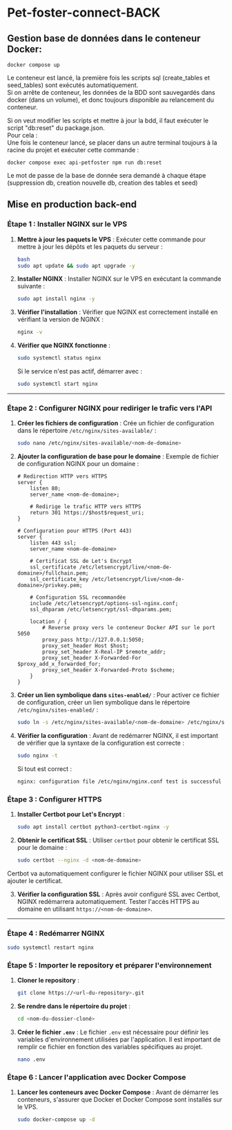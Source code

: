 # Pet-foster-connect-BACK

## Gestion base de données dans le conteneur Docker:

    docker compose up

Le conteneur est lancé, la première fois les scripts sql (create_tables et seed_tables) sont exécutés automatiquement.  
Si on arrête de conteneur, les données de la BDD sont sauvegardés dans docker (dans un volume), et donc toujours
disponible au relancement du conteneur.

Si on veut modifier les scripts et mettre à jour la bdd, il faut exécuter le script "db:reset" du package.json.  
Pour cela :  
Une fois le conteneur lancé, se placer dans un autre terminal toujours à la racine du projet et exécuter cette
commande :

    docker compose exec api-petfoster npm run db:reset

Le mot de passe de la base de donnée sera demandé à chaque étape (suppression db, creation nouvelle db, creation des
tables et seed)

## Mise en production back-end

### Étape 1 : Installer NGINX sur le VPS

1. **Mettre à jour les paquets le VPS** :
   Exécuter cette commande pour mettre à jour les dépôts et les paquets du serveur :

    ```bash
    bash
    sudo apt update && sudo apt upgrade -y
    ```

2. **Installer NGINX** :
   Installer NGINX sur le VPS en exécutant la commande suivante :

    ```bash
    sudo apt install nginx -y
    ```

3. **Vérifier l'installation** :
   Vérifier que NGINX est correctement installé en vérifiant la version de NGINX :

    ```bash
    nginx -v
    ```

4. **Vérifier que NGINX fonctionne** :

    ```bash
    sudo systemctl status nginx
    ```

   Si le service n'est pas actif, démarrer avec :

    ```bash
    sudo systemctl start nginx
    ```

---

### Étape 2 : Configurer NGINX pour rediriger le trafic vers l'API

1. **Créer les fichiers de configuration** :
   Crée un fichier de configuration dans le répertoire `/etc/nginx/sites-available/` :

    ```bash
    sudo nano /etc/nginx/sites-available/<nom-de-domaine>
    ```

2. **Ajouter la configuration de base pour le domaine** :
   Exemple de fichier de configuration NGINX pour un domaine :

    ```ngnix
    # Redirection HTTP vers HTTPS
    server {
        listen 80;
        server_name <nom-de-domaine>; 
     
        # Redirige le trafic HTTP vers HTTPS
        return 301 https://$host$request_uri;
    }
    
    # Configuration pour HTTPS (Port 443)
    server {
        listen 443 ssl;
        server_name <nom-de-domaine>
    
        # Certificat SSL de Let's Encrypt
        ssl_certificate /etc/letsencrypt/live/<nom-de-domaine>/fullchain.pem;
        ssl_certificate_key /etc/letsencrypt/live/<nom-de-domaine>/privkey.pem;
    
        # Configuration SSL recommandée
        include /etc/letsencrypt/options-ssl-nginx.conf;
        ssl_dhparam /etc/letsencrypt/ssl-dhparams.pem;
    
        location / {
            # Reverse proxy vers le conteneur Docker API sur le port 5050
            proxy_pass http://127.0.0.1:5050;
            proxy_set_header Host $host;
            proxy_set_header X-Real-IP $remote_addr;
            proxy_set_header X-Forwarded-For $proxy_add_x_forwarded_for;
            proxy_set_header X-Forwarded-Proto $scheme;
        }
    }
    ```
3. **Créer un lien symbolique dans `sites-enabled/`** :
   Pour activer ce fichier de configuration, créer un lien symbolique dans le répertoire
   `/etc/nginx/sites-enabled/` :

    ```bash
    sudo ln -s /etc/nginx/sites-available/<nom-de-domaine> /etc/nginx/sites-enabled/
    ```

4. **Vérifier la configuration** :
   Avant de redémarrer NGINX, il est important de vérifier que la syntaxe de la configuration est correcte :

    ```bash
    sudo nginx -t
    ```

   Si tout est correct :

    ```bash
    nginx: configuration file /etc/nginx/nginx.conf test is successful
    ```

### Étape 3 : Configurer HTTPS

1. **Installer Certbot pour Let's Encrypt** :

    ```bash
    sudo apt install certbot python3-certbot-nginx -y
    ```

2. **Obtenir le certificat SSL** :
   Utiliser `certbot` pour obtenir le certificat SSL pour le domaine :

    ```bash
    sudo certbot --nginx -d <nom-de-domaine>
    ```

Certbot va automatiquement configurer le fichier NGINX pour utiliser SSL et ajouter le certificat.

3. **Vérifier la configuration SSL** :
   Après avoir configuré SSL avec Certbot, NGINX redémarrera automatiquement. Tester l'accès HTTPS au domaine
   en utilisant `https://<nom-de-domaine>`.

---

### Étape 4 : Redémarrer NGINX

```bash
sudo systemctl restart nginx
```

### Étape 5 : Importer le repository et préparer l'environnement

1. **Cloner le repository** :

    ```bash
    git clone https://<url-du-repository>.git
    ```

2. **Se rendre dans le répertoire du projet** :

    ```bash
    cd <nom-du-dossier-cloné>
    ```

3. **Créer le fichier `.env`** :
   Le fichier `.env` est nécessaire pour définir les variables d'environnement utilisées par l'application. Il est
   important de remplir ce fichier en fonction des variables spécifiques au projet.

    ```bash
    nano .env
    ```

### Étape 6 : Lancer l'application avec Docker Compose

1. **Lancer les conteneurs avec Docker Compose** :
   Avant de démarrer les conteneurs, s'assurer que Docker et Docker Compose sont installés sur le VPS.

    ```bash
    sudo docker-compose up -d
    ```
